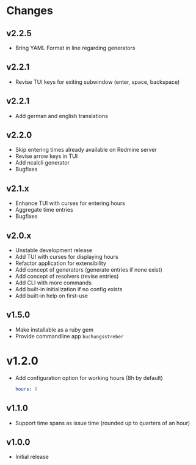 Changes
=======

## v2.2.5

* Bring YAML Format in line regarding generators

## v2.2.1

* Revise TUI keys for exiting subwindow (enter, space, backspace)

## v2.2.1

* Add german and english translations

## v2.2.0

* Skip entering times already available on Redmine server
* Revise arrow keys in TUI
* Add ncalcli generator
* Bugfixes

## v2.1.x

* Enhance TUI with curses for entering hours
* Aggregate time entries
* Bugfixes

## v2.0.x

* Unstable development release
* Add TUI with curses for displaying hours
* Refactor application for extensibility
* Add concept of generators (generate entries if none exist)
* Add concept of resolvers (revise entries)
* Add CLI with more commands
* Add built-in initialization if no config exists
* Add built-in help on first-use

## v1.5.0

* Make installable as a ruby gem
* Provide commandline app `buchungsstreber`

# v1.2.0

* Add configuration option for working hours (8h by default)
    ```yaml
    hours: 8
    ```

## v1.1.0

* Support time spans as issue time (rounded up to quarters of an hour)

## v1.0.0

* Initial release
